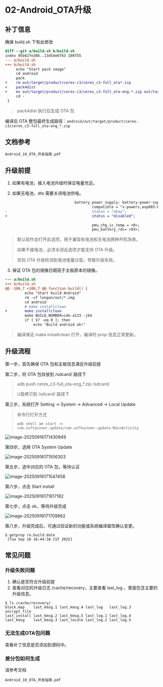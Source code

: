 # 02-Android_OTA升级



## 补丁信息

确保 build.sh 下有此修改

```diff
diff --git a/build.sh b/build.sh
index 95b62fe30b..13d54e0763 100755
--- a/build.sh
+++ b/build.sh
     echo "Start pack image"
     cd android
     pack
+    rm out/target/product/ceres-c3/ceres_c3-full_ota*.zip
+    pack4dist
+    mv out/target/product/ceres-c3/ceres_c3-full_ota-eng.*.zip out/target/product/ceres-c3/ceres_c3-full_ota-eng_$(date +%Y%m%d)_$(date +%H%M).zip
     cd -
 }
```

> pack4dist 执行后生成 OTA 包

编译后 OTA 整包最终生成路径：`android/out/target/product/ceres-c3/ceres_c3-full_ota-eng_*.zip`



## 文档参考

```
Android_10_OTA_开发指南.pdf
```



## 升级前提

1. 如果有电池，接入电池升级时保证电量充足。



2. 如果无电池，dts 需要关闭电池供电。

```diff
                                battery_power_supply: battery-power-supply {
                                        compatible = "x-powers,axp803-battery-power-supply";
-                                       status = "okay";
+                                       status = "disabled";
 
                                        pmu_chg_ic_temp = <0>;
                                        pmu_battery_rdc= <93>;
```

> 默认软件会打开此选项，用于兼容有电池和无电池两种开机场景。
>
> 如果不接电池，必须关闭此选项才能支持 OTA 升级。
>
> 否则 OTA 升级检测到电池电量过低，导致升级失败。



3. 保证 OTA 包的镜像日期高于主板原本的镜像。

```diff
--- a/build.sh
+++ b/build.sh
@@ -100,7 +100,7 @@ function build() {
         echo "Start build Android"
         rm -vf longan/out/*.img
         cd android
-        # make installclean
+        make installclean
         make BUILD_NUMBER=ido-a133 -j64
         if [ $? -eq 0 ]; then
             echo "Build android ok!"
```

> 编译保证 make installclean 打开，编译时 prop 信息正常更新。



## 升级流程

第一步，首先确保 OTA 包和主板信息满足升级前提



第二步，将 OTA 包存放到 /sdcard/ 路径下

> adb push ceres_c3-full_ota-eng_*.zip /sdcard/
>
> U盘拷贝到 /sdcard/ 路径下



第三步，系统打开 Setting -> System -> Advanced -> Local Update 

> 命令行打开方式 
>
> ```
> adb shell am start -n com.softwinner.update/com.softwinner.update.MainActivity
> ```

![image-20250916171430949](http://tanzhtanzh.oss-cn-shenzhen.aliyuncs.com/img/image-20250916171430949.png)



第四步，选择 OTA System Update 

![image-20250916171506303](http://tanzhtanzh.oss-cn-shenzhen.aliyuncs.com/img/image-20250916171506303.png)

第五步，选中对应的 OTA 包，等待认证

![image-20250916171547458](http://tanzhtanzh.oss-cn-shenzhen.aliyuncs.com/img/image-20250916171547458.png)

第六步，点击 Start install

![image-20250916171617182](http://tanzhtanzh.oss-cn-shenzhen.aliyuncs.com/img/image-20250916171617182.png)

第七步，点击 ok，等待升级完成

![image-20250916171709862](http://tanzhtanzh.oss-cn-shenzhen.aliyuncs.com/img/image-20250916171709862.png)



第八步，升级完成后，可通过验证新的功能或系统编译属性确认变更。

```
$ getprop ro.build.date
 [Tue Sep 16 16:44:38 CST 2025]
```



## 常见问题

### 升级失败问题

1. 确认是否符合升级前提
2. 查看对应的升级日志 /cache/recovery，主要查看 last_log ，里面包含主要的升级信息。

```
$ ls /cache/recovery/                                                
block.map    last_kmsg.1 last_kmsg.4 last_log   last_log.3 uncrypt_file 
last_install last_kmsg.2 last_kmsg.5 last_log.1 last_log.4 
last_kmsg    last_kmsg.3 last_locale last_log.2 last_log.5 
```



### 无法生成OTA包问题

查看补丁信息是否添加到源码中。



### 差分包如何生成

请参考文档

```
Android_10_OTA_开发指南.pdf
```

